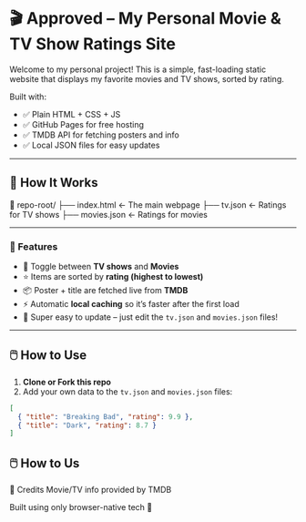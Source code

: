 # 🎬 Approved – My Personal Movie & TV Show Ratings Site

Welcome to my personal project! This is a simple, fast-loading static website that displays my favorite movies and TV shows, sorted by rating.

Built with:
- ✅ Plain HTML + CSS + JS
- ✅ GitHub Pages for free hosting
- ✅ TMDB API for fetching posters and info
- ✅ Local JSON files for easy updates

---

## 🔧 How It Works
📁 repo-root/ 
├── index.html ← The main webpage 
├── tv.json ← Ratings for TV shows 
├── movies.json ← Ratings for movies

---

### 🎯 Features

- 🔁 Toggle between **TV shows** and **Movies**
- ⭐ Items are sorted by **rating (highest to lowest)**
- 📦 Poster + title are fetched live from **TMDB**
- ⚡ Automatic **local caching** so it’s faster after the first load
- 📝 Super easy to update – just edit the `tv.json` and `movies.json` files!

---

## 🖱️ How to Use

1. **Clone or Fork this repo**
2. Add your own data to the `tv.json` and `movies.json` files:

```json
[
  { "title": "Breaking Bad", "rating": 9.9 },
  { "title": "Dark", "rating": 8.7 }
]
```


## 🖱️ How to Us
🧠 Credits
Movie/TV info provided by TMDB

Built using only browser-native tech 💪